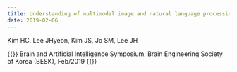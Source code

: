 ```yaml
---
title: Understanding of multimodal image and natural language processing in human brain using deep neural network and functional MRI
date: 2019-02-06
---
```


Kim HC, Lee JHyeon, Kim JS,  Jo SM, Lee JH

{{<format bright-green>}}
Brain and Artificial Intelligence Symposium, Brain Engineering Society of Korea (BESK), Feb/2019
{{</format>}}
